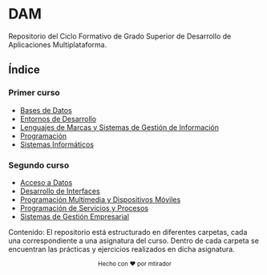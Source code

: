 
# DAM
Repositorio del Ciclo Formativo de Grado Superior de Desarrollo de Aplicaciones Multiplataforma.

## Índice
### Primer curso
- [Bases de Datos](./Bases%20de%20Datos/)
- [Entornos de Desarrollo](./Entornos%20de%20Desarrollo/)
- [Lenguajes de Marcas y Sistemas de Gestión de Información](./Lenguaje%20de%20Marcas/)
- [Programación](./Programación/)
- [Sistemas Informáticos](./Sistemas%20informáticos/)

### Segundo curso
- [Acceso a Datos](./Acceso%20de%20Datos/)
- [Desarrollo de Interfaces](./Desarrollo%20de%20Interfaces/)
- [Programación Multimedia y Dispositivos Móviles](./PMDM/)
- [Programación de Servicios y Procesos](./Programación%20de%20Servicios%20y%20Procesos/)
- [Sistemas de Gestión Empresarial](./Sistemas%20de%20Gestion%20Empresarial/)

Contenido:
El repositorio está estructurado en diferentes carpetas, cada una correspondiente a una asignatura del curso. Dentro de cada carpeta se encuentran las prácticas y ejercicios realizados en dicha asignatura. 

<div align="center">
  <sub>Hecho con ❤️ por mtirador </sub>
</div>